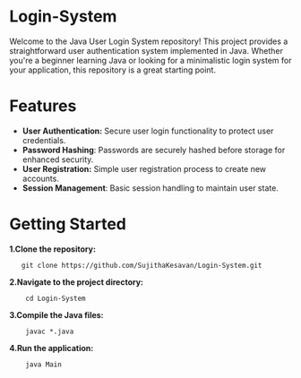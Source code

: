 # Login-System
Welcome to the Java User Login System repository! This project provides a straightforward user authentication system implemented in Java. Whether you're a beginner learning Java or looking for a minimalistic login system for your application, this repository is a great starting point.

# Features

  * **User Authentication:** Secure user login functionality to protect user credentials.
  * **Password Hashing**: Passwords are securely hashed before storage for enhanced security.
  * **User Registration:** Simple user registration process to create new accounts.
  * **Session Management**: Basic session handling to maintain user state.

# Getting Started
  **1.Clone the repository:**
  
       git clone https://github.com/SujithaKesavan/Login-System.git

  **2.Navigate to the project directory:** 

        cd Login-System

   **3.Compile the Java files:**

        javac *.java

  **4.Run the application:**

        java Main
